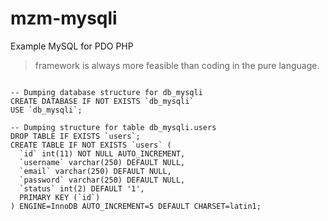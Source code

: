 # mzm-mysqli
Example MySQL for PDO PHP

> framework is always more feasible than coding in the pure language.

```mysql

-- Dumping database structure for db_mysqli
CREATE DATABASE IF NOT EXISTS `db_mysqli`
USE `db_mysqli`;

-- Dumping structure for table db_mysqli.users
DROP TABLE IF EXISTS `users`;
CREATE TABLE IF NOT EXISTS `users` (
  `id` int(11) NOT NULL AUTO_INCREMENT,
  `username` varchar(250) DEFAULT NULL,
  `email` varchar(250) DEFAULT NULL,
  `password` varchar(250) DEFAULT NULL,
  `status` int(2) DEFAULT '1',
  PRIMARY KEY (`id`)
) ENGINE=InnoDB AUTO_INCREMENT=5 DEFAULT CHARSET=latin1;

```
